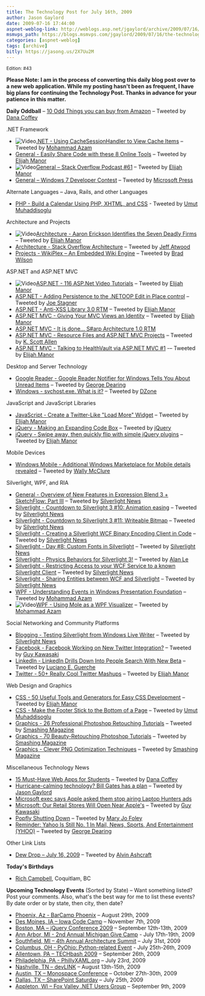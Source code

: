 ```yaml
---
title: The Technology Post for July 16th, 2009
author: Jason Gaylord
date: 2009-07-16 17:44:00
aspnet-weblog-link: http://weblogs.asp.net/jgaylord/archive/2009/07/16/the-technology-post-for-july-16th-2009.aspx
msmvps_path: https://blogs.msmvps.com/jgaylord/2009/07/16/the-technology-post-for-july-16th-2009/
categories: [aspnet-weblog]
tags: [archive]
bitly: https://jasong.us/2X7Uu2M
---
```


<small>Edition: #43</small>

**Please Note: I am in the process of converting this daily blog post over to a new web application. While my posting hasn't been as frequent, I have big plans for continuing the Technology Post. Thanks in advance for your patience in this matter.**

**Daily Oddball** – [10 Odd Things you can buy from Amazon](http://www.random-good-stuff.com/2009/07/14/odd-things-you-can-buy-from-amazon/) – Tweeted by [Dana Coffey](http://twitter.com/crazeegeekchick)

.NET Framework

- ![Video](http://jasongaylord.com/images/techpost/video.jpg)[.NET - Using CacheSessionHandler to View Cache Items](http://www.highoncoding.com/Videos/592_Using_CacheSessionHandler_to_View_Cache_Items.aspx) – Tweeted by [Mohammad Azam](http://twitter.com/azamsharp)
- [General - Easily Share Code with these 8 Online Tools](http://elijahmanor.com/2009/07/16/EasilyShareCodeWithThese8OnlineTools.aspx) – Tweeted by [Elijah Manor](http://twitter.com/elijahmanor)
- ![Video](http://jasongaylord.com/images/techpost/podcast.jpg)[General – Stack Overflow Podcast #61](http://blog.stackoverflow.com/2009/07/podcast-61/) – Tweeted by [Elijah Manor](http://twitter.com/elijahmanor)
- [General – Windows 7 Developer Contest](https://www.code7contest.com/Default.aspx) – Tweeted by [Microsoft Press](http://twitter.com/MicrosoftPress)

Alternate Languages – Java, Rails, and other Languages

- [PHP - Build a Calendar Using PHP, XHTML, and CSS](http://davidwalsh.name/php-calendar) - Tweeted by [Umut Muhaddisoglu](http://twitter.com/umutm)

Architecture and Projects

- ![Video](http://jasongaylord.com/images/techpost/podcast.jpg)[Architecture - Aaron Erickson Identifies the Seven Deadly Firms](http://www.dotnetrocks.com/default.aspx?showNum=464) – Tweeted by [Elijah Manor](http://twitter.com/elijahmanor)
- [Architecture - Stack Overflow Architecture](http://highscalability.com/stack-overflow-architecture) – Tweeted by [Jeff Atwood](http://twitter.com/codinghorror)
- [Projects - WikiPlex – An Embedded Wiki Engine](http://blog.eworldui.net/post/2009/07/WikiPlex-ndash3b-An-Embedded-Wiki-Engine.aspx) – Tweeted by [Brad Wilson](http://twitter.com/bradwilson)

ASP.NET and ASP.NET MVC

- ![Video](http://jasongaylord.com/images/techpost/video.jpg)[ASP.NET - 116 ASP.Net Video Tutorials](http://www.intelligentedu.com/blogs/post/best_new_training_sites/4360/116-aspnet-video-tutorials) – Tweeted by [Elijah Manor](http://twitter.com/elijahmanor)
- [ASP.NET - Adding Persistence to the .NETOOP Edit in Place control](http://misfitgeek.com/blog/aspnet/adding-persistence-to-the-netoop-edit-in-place-control/) – Tweeted by [Joe Stagner](http://twitter.com/MisfitGeek)
- [ASP.NET - Anti-XSS Library 3.0 RTM](http://blogs.msdn.com/securitytools/archive/2009/07/15/anti-xss-library-3-0-rtm.aspx) – Tweeted by [Elijah Manor](http://twitter.com/elijahmanor)
- [ASP.NET MVC - Giving Your MVC Views an Identity](http://www.lostechies.com/blogs/johnteague/archive/2009/07/15/giving-your-mvc-views-an-identity.aspx) – Tweeted by [Elijah Manor](http://twitter.com/elijahmanor)
- [ASP.NET MVC - It is done... S#arp Architecture 1.0 RTM](http://devlicio.us/blogs/billy_mccafferty/archive/2009/07/15/it-is-done-s-arp-architecture-1-0-rtm.aspx)
- [ASP.NET MVC - Resource Files and ASP.NET MVC Projects](http://odetocode.com/Blogs/scott/archive/2009/07/15/13211.aspx) – Tweeted by [K. Scott Allen](http://twitter.com/OdeToCode)
- [ASP.NET MVC - Talking to HealthVault via ASP.NET MVC #1](http://healthblog.vitraag.com/2009/07/talking-to-healthvault-via-aspnet-mvc-1/) -– Tweeted by [Elijah Manor](http://twitter.com/elijahmanor)

Desktop and Server Technology

- [Google Reader - Google Reader Notifier for Windows Tells You About Unread Items](http://lifehacker.com/5315442/google-reader-notifier-for-windows-tells-you-about-unread-items) – Tweeted by [George Dearing](http://twitter.com/GeorgeDearing)
- [Windows - svchost.exe. What is it?](http://www.fileinspect.com/fileinfo/svchost-exe/) – Tweeted by [DZone](http://twitter.com/DZone)

JavaScript and JavaScript Libraries

- [JavaScript - Create a Twitter-Like "Load More" Widget](http://net.tutsplus.com/tutorials/javascript-ajax/create-a-twitter-like-load-more-widget/) – Tweeted by [Elijah Manor](http://twitter.com/elijahmanor)
- [jQuery - Making an Expanding Code Box](http://diggingintowordpress.com/2009/07/making-an-expanding-code-box/) – Tweeted by [jQuery](http://twitter.com/jquery)
- [jQuery - Swipe away, then quickly flip with simple jQuery plugins](http://ajaxian.com/archives/swipe-flip-iphone) – Tweeted by [Elijah Manor](http://twitter.com/elijahmanor)

Mobile Devices

- [Windows Mobile - Additional Windows Marketplace for Mobile details revealed](http://www.neowin.net/news/software/09/07/14/additional-windows-marketplace-for-mobile-details-revealed) – Tweeted by [Wally McClure](http://twitter.com/wbm)

Silverlight, WPF, and RIA

- [General - Overview of New Features in Expression Blend 3 + SketchFlow: Part III](http://blogs.msdn.com/expression/archive/2009/07/12/overview-of-new-features-in-expression-blend-3-sketchflow-part-iii.aspx) – Tweeted by [Silverlight News](http://twitter.com/SilverlightNews)
- [Silverlight - Countdown to Silverlight 3 #10: Animation easing](http://tozon.info/blog/post/2009/07/11/Countdown-to-Silverlight-3-10-Animation-easing.aspx) – Tweeted by [Silverlight News](http://twitter.com/SilverlightNews)
- [Silverlight - Countdown to Silverlight 3 #11: Writeable Bitmap](http://tozon.info/blog/post/2009/07/12/Countdown-to-Silverlight-3-11-Writeable-Bitmap.aspx) – Tweeted by [Silverlight News](http://twitter.com/SilverlightNews)
- [Silverlight - Creating a Silverlight WCF Binary Encoding Client in Code](http://community.irritatedvowel.com/blogs/pete_browns_blog/archive/2009/07/14/Creating-a-Silverlight-WCF-Binary-Encoding-Client-in-Code.aspx) – Tweeted by [Silverlight News](http://twitter.com/SilverlightNews)
- [Silverlight - Day #8: Custom Fonts in Silverlight](http://jeffblankenburg.com/2009/07/day-8-custom-fonts-in-silverlight.aspx) – Tweeted by [Silverlight News](http://twitter.com/SilverlightNews)
- [Silverlight - Physics Behaviors for Silverlight 3!](http://www.andybeaulieu.com/Default.aspx?tabid=67&EntryID=165) – Tweeted by [Alan Le](http://twitter.com/a7an)
- [Silverlight - Restricting Access to your WCF Service to a known Silverlight Client](http://community.irritatedvowel.com/blogs/pete_browns_blog/archive/2009/07/15/Restricting-Access-to-your-WCF-Service-to-a-known-Silverlight-Client.aspx) – Tweeted by [Silverlight News](http://twitter.com/SilverlightNews)
- [Silverlight - Sharing Entities between WCF and Silverlight](http://community.irritatedvowel.com/blogs/pete_browns_blog/archive/2009/07/13/Sharing-Entities-between-WCF-and-Silverlight.aspx) – Tweeted by [Silverlight News](http://twitter.com/SilverlightNews)
- [WPF - Understanding Events in Windows Presentation Foundation](http://www.highoncoding.com/Articles/591_Understanding_Events_in_Windows_Presentation_Foundation.aspx) – Tweeted by [Mohammad Azam](http://twitter.com/azamsharp)
- ![Video](http://jasongaylord.com/images/techpost/video.jpg)[WPF - Using Mole as a WPF Visualizer](http://www.highoncoding.com/Videos/593_Using_Mole_as_a_WPF_Visualizer.aspx) – Tweeted by [Mohammad Azam](http://twitter.com/azamsharp)

Social Networking and Community Platforms

- [Blogging - Testing Silverlight from Windows Live Writer](http://www.85turns.com/2009/07/14/testing-silverlight-in-windows-live-writer/) – Tweeted by [Silverlight News](http://twitter.com/SilverlightNews)
- [Facebook - Facebook Working on New Twitter Integration?](http://www.insidefacebook.com/2009/07/15/facebook-working-on-new-twitter-integration/) – Tweeted by [Guy Kawasaki](http://twitter.com/GuyKawasaki)
- [LinkedIn - LinkedIn Drills Down Into People Search With New Beta](http://www.techcrunch.com/2009/07/15/linkedin-drills-down-into-people-search-with-new-beta/) – Tweeted by [Luciano E. Guerche](http://twitter.com/guercheLE)
- [Twitter - 50+ Really Cool Twitter Mashups](http://techxav.com/2009/07/15/50-really-cool-twitter-mashups/) – Tweeted by [Elijah Manor](http://twitter.com/elijahmanor)

Web Design and Graphics

- [CSS - 50 Useful Tools and Generators for Easy CSS Development](http://speckyboy.com/2009/07/15/50-useful-tools-and-generators-for-easy-css-development/) – Tweeted by [Elijah Manor](http://twitter.com/elijahmanor)
- [CSS - Make the Footer Stick to the Bottom of a Page](http://ryanfait.com/resources/footer-stick-to-bottom-of-page/) – Tweeted by [Umut Muhaddisoglu](http://twitter.com/umutm)
- [Graphics - 26 Professional Photoshop Retouching Tutorials](http://sixrevisions.com/photoshop/26-professional-photoshop-retouching-tutorials/) – Tweeted by [Smashing Magazine](http://twitter.com/smashingmag)
- [Graphics - 70 Beauty-Retouching Photoshop Tutorials](http://www.smashingmagazine.com/2008/07/15/70-beauty-retouching-photoshop-tutorials/) – Tweeted by [Smashing Magazine](http://twitter.com/smashingmag)
- [Graphics - Clever PNG Optimization Techniques](http://www.smashingmagazine.com/2009/07/15/clever-png-optimization-techniques) – Tweeted by [Smashing Magazine](http://twitter.com/smashingmag)

Miscellaneous Technology News

- [15 Must-Have Web Apps for Students](http://www.the20life.com/2009/06/28/15-must-have-web-apps-for-students/) – Tweeted by [Dana Coffey](http://twitter.com/crazeegeekchick)
- [Hurricane-calming technology? Bill Gates has a plan](http://www.usatoday.com/weather/research/2009-07-15-gates-hurricanes_N.htm) – Tweeted by [Jason Gaylord](http://twitter.com/jgaylord)
- [Microsoft exec says Apple asked them stop airing Laptop Hunters ads](http://www.engadget.com/2009/07/15/microsoft-exec-says-apple-asked-them-stop-airing-laptop-hunters/)
- [Microsoft: Our Retail Stores Will Open Near Apple's](http://www.pcworld.com/article/168495/) – Tweeted by [Guy Kawasaki](http://twitter.com/GuyKawasaki)
- [Popfly Shutting Down](http://popflyteam.spaces.live.com/blog/cns!51018025071FD37F!336.entry?sa=943745697) – Tweeted by [Mary Jo Foley](http://twitter.com/maryjofoley)
- [Reminder: Yahoo Is Still No. 1 In Mail, News, Sports, And Entertainment (YHOO)](http://www.businessinsider.com/yahoo-no1-in-mail-news-sports-and-entertainment-2009-7) – Tweeted by [George Dearing](http://twitter.com/GeorgeDearing)

Other Link Lists

- [Dew Drop – July 16, 2009](http://www.alvinashcraft.com/2009/07/16/dew-drop-july-16-2009/) – Tweeted by [Alvin Ashcraft](http://twitter.com/alvinashcraft)

**Today's Birthdays**

- [Rich Campbell](http://twitter.com/richcampbell), Coquitlam, BC

**Upcoming Technology Events** (Sorted by State) – Want something listed? Post your comments. Also, what's the best way for me to list these events? By date order or by state, then city, then date?

- [Phoenix, Az - BarCamp Phoenix](http://barcamp.org/BarCampPhoenix) – August 29th, 2009
- [Des Moines, IA – Iowa Code Camp](http://iowacodecamp.com/default.aspx) – November 7th, 2009
- [Boston, MA – jQuery Conference 2009](http://blog.jquery.com/2009/07/02/jquery-conference-2009-dates-and-venue/) – September 12th-13th, 2009
- [Ann Arbor, MI - 2nd Annual Michigan Give Camp](http://michigangivecamp.eventbrite.com/) - July 17th-19th, 2009
- [Southfield, MI – 4th Annual Architecture Summit](https://www.clicktoattend.com/invitation.aspx?code=139245) – July 31st, 2009
- [Columbus, OH - PyOhio: Python-related Event](http://www.developerfusion.com/event/13421/pyohio/) - July 25th-26th, 2009
- [Allentown, PA – TECHbash 2009](http://techbash.com/) – September 26th, 2009
- [Philadelphia, PA - PhillyXAML.org](http://phillyxaml.org/Lists/Events/DispForm.aspx?ID=5&Source=http%3A%2F%2Fphillyxaml%2Eorg%2FLists%2FEvents%2Fcalendar%2Easpx%3FCalendarDate%3D7%252F26%252F2009) – July 23rd, 2009
- [Nashville, TN – devLINK](http://devlink.net/) – August 13th-15th, 2009
- [Austin, TX – Monospace Conference](http://monospace.us/) – October 27th-30th, 2009
- [Dallas, TX – SharePoint Saturday](http://www.sharepointsaturday.org/dallas) – July 25th, 2009
- [Appleton, WI – Fox Valley .NET Users Group](http://fvnug.org/dnn/Home/tabid/36/ctl/Details/Mid/377/ItemID/8/Default.aspx?selecteddate=9/9/2009) – September 9th, 2009
